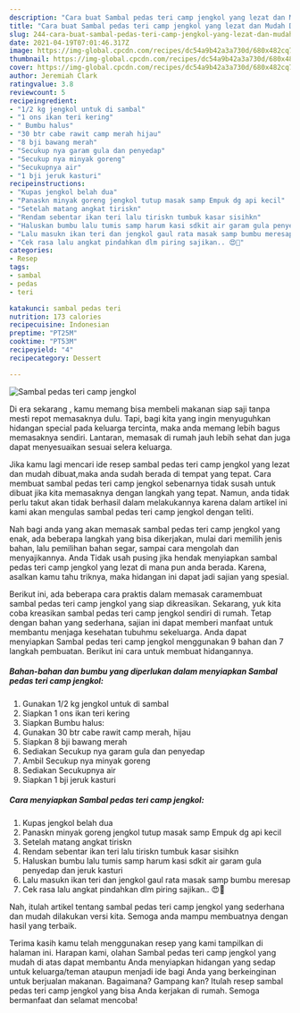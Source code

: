 ```yaml
---
description: "Cara buat Sambal pedas teri camp jengkol yang lezat dan Mudah Dibuat"
title: "Cara buat Sambal pedas teri camp jengkol yang lezat dan Mudah Dibuat"
slug: 244-cara-buat-sambal-pedas-teri-camp-jengkol-yang-lezat-dan-mudah-dibuat
date: 2021-04-19T07:01:46.317Z
image: https://img-global.cpcdn.com/recipes/dc54a9b42a3a730d/680x482cq70/sambal-pedas-teri-camp-jengkol-foto-resep-utama.jpg
thumbnail: https://img-global.cpcdn.com/recipes/dc54a9b42a3a730d/680x482cq70/sambal-pedas-teri-camp-jengkol-foto-resep-utama.jpg
cover: https://img-global.cpcdn.com/recipes/dc54a9b42a3a730d/680x482cq70/sambal-pedas-teri-camp-jengkol-foto-resep-utama.jpg
author: Jeremiah Clark
ratingvalue: 3.8
reviewcount: 5
recipeingredient:
- "1/2 kg jengkol untuk di sambal"
- "1 ons ikan teri kering"
- " Bumbu halus"
- "30 btr cabe rawit camp merah hijau"
- "8 bji bawang merah"
- "Secukup nya garam gula dan penyedap"
- "Secukup nya minyak goreng"
- "Secukupnya air"
- "1 bji jeruk kasturi"
recipeinstructions:
- "Kupas jengkol belah dua"
- "Panaskn minyak goreng jengkol tutup masak samp Empuk dg api kecil"
- "Setelah matang angkat tiriskn"
- "Rendam sebentar ikan teri lalu tiriskn tumbuk kasar sisihkn"
- "Haluskan bumbu lalu tumis samp harum kasi sdkit air garam gula penyedap dan jeruk kasturi"
- "Lalu masukn ikan teri dan jengkol gaul rata masak samp bumbu meresap"
- "Cek rasa lalu angkat pindahkan dlm piring sajikan.. 😍🤗"
categories:
- Resep
tags:
- sambal
- pedas
- teri

katakunci: sambal pedas teri 
nutrition: 173 calories
recipecuisine: Indonesian
preptime: "PT25M"
cooktime: "PT53M"
recipeyield: "4"
recipecategory: Dessert

---
```



![Sambal pedas teri camp jengkol](https://img-global.cpcdn.com/recipes/dc54a9b42a3a730d/680x482cq70/sambal-pedas-teri-camp-jengkol-foto-resep-utama.jpg)

Di era  sekarang , kamu memang bisa membeli makanan siap saji tanpa mesti repot memasaknya dulu. Tapi, bagi kita yang ingin menyuguhkan hidangan special pada keluarga tercinta, maka anda memang lebih bagus memasaknya sendiri. Lantaran, memasak di rumah jauh lebih sehat dan juga dapat menyesuaikan sesuai selera keluarga.

Jika kamu lagi mencari ide resep sambal pedas teri camp jengkol yang lezat dan mudah dibuat,maka anda sudah berada di tempat yang tepat. Cara membuat sambal pedas teri camp jengkol  sebenarnya tidak susah untuk dibuat jika kita memasaknya dengan langkah yang tepat. Namun, anda tidak perlu takut akan tidak berhasil dalam melakukannya 
karena dalam artikel ini kami akan mengulas sambal pedas teri camp jengkol dengan teliti.  



Nah bagi anda yang akan memasak sambal pedas teri camp jengkol yang enak, ada beberapa langkah yang bisa dikerjakan, mulai dari memilih jenis bahan, lalu pemilihan bahan segar, sampai cara mengolah dan menyajikannya. Anda Tidak usah pusing jika hendak menyiapkan sambal pedas teri camp jengkol yang lezat di mana pun anda berada. Karena, asalkan kamu  tahu triknya, maka hidangan ini dapat jadi sajian yang spesial.

Berikut ini, ada beberapa cara praktis  dalam memasak caramembuat sambal pedas teri camp jengkol yang siap dikreasikan. Sekarang, yuk kita coba kreasikan sambal pedas teri camp jengkol sendiri di rumah. Tetap dengan bahan yang sederhana, sajian ini dapat memberi manfaat untuk membantu menjaga kesehatan tubuhmu sekeluarga. Anda dapat menyiapkan Sambal pedas teri camp jengkol menggunakan 9 bahan dan 7 langkah pembuatan. Berikut ini cara untuk membuat hidangannya.

<!--inarticleads1-->

##### Bahan-bahan dan bumbu yang diperlukan dalam menyiapkan Sambal pedas teri camp jengkol:

1. Gunakan 1/2 kg jengkol untuk di sambal
1. Siapkan 1 ons ikan teri kering
1. Siapkan  Bumbu halus:
1. Gunakan 30 btr cabe rawit camp merah, hijau
1. Siapkan 8 bji bawang merah
1. Sediakan Secukup nya garam gula dan penyedap
1. Ambil Secukup nya minyak goreng
1. Sediakan Secukupnya air
1. Siapkan 1 bji jeruk kasturi




<!--inarticleads2-->

##### Cara menyiapkan Sambal pedas teri camp jengkol:

1. Kupas jengkol belah dua
1. Panaskn minyak goreng jengkol tutup masak samp Empuk dg api kecil
1. Setelah matang angkat tiriskn
1. Rendam sebentar ikan teri lalu tiriskn tumbuk kasar sisihkn
1. Haluskan bumbu lalu tumis samp harum kasi sdkit air garam gula penyedap dan jeruk kasturi
1. Lalu masukn ikan teri dan jengkol gaul rata masak samp bumbu meresap
1. Cek rasa lalu angkat pindahkan dlm piring sajikan.. 😍🤗




Nah, itulah artikel tentang  sambal pedas teri camp jengkol  yang sederhana dan mudah dilakukan versi kita. Semoga anda mampu membuatnya dengan hasil yang terbaik. 

Terima kasih kamu telah menggunakan resep yang kami tampilkan di halaman ini. Harapan kami, olahan  Sambal pedas teri camp jengkol yang mudah di atas dapat membantu Anda menyiapkan hidangan yang sedap untuk keluarga/teman ataupun menjadi ide bagi Anda yang berkeinginan untuk berjualan makanan. Bagaimana? Gampang kan? Itulah resep sambal pedas teri camp jengkol yang bisa Anda kerjakan di rumah. Semoga bermanfaat dan selamat mencoba!

